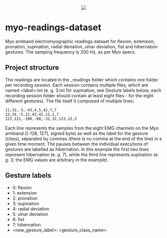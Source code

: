 <p align="center">
<img src="https://i.imgur.com/krtGcv6.png">
</p>

# myo-readings-dataset #
Myo armband electromyographic readings dataset for flexion, extension, pronation, supination, radial deviation, ulnar deviation, fist and hibernation gestures. The samping frequency is 200 Hz, as per Myo specs.

## Project structure ##
The readings are located in the _readings folder which contains one folder per recording session.
Each session contains multiple files, which are named &lt;label&gt;.txt (e. g. 3.txt for supination, see Gesture labels below; each recording session folder should contain at least eight files - for the eight different gestures).
The file itself it composed of multiple lines:

    11,32,-3,-43,4,5,42,7,7
    13,24,-5,12,43,42,12,1,7
    123,121,-100,-88,-32,32,123,13,3
	
Each line represents the samples from the eight EMG channels on the Myo armband ([-128, 127], signed byte) as well as the label for the gesture (class), separated by commas (there is no comma at the end of the line) in a given time moment. The pauses between the individual executions of gestures are labelled as hibernation. In this example the first two lines represent hibernation (e. g. 7), while the third line represents supination (e. g. 3; the EMG values are arbitrary in the example).

## Gesture labels ##
* 0: flexion
* 1: extension
* 2: pronation
* 3: supination
* 4: radial deviation
* 5: ulnar deviation
* 6: fist
* 7: hibernation
* <new_gesture_label>: <gesture_class_name>

